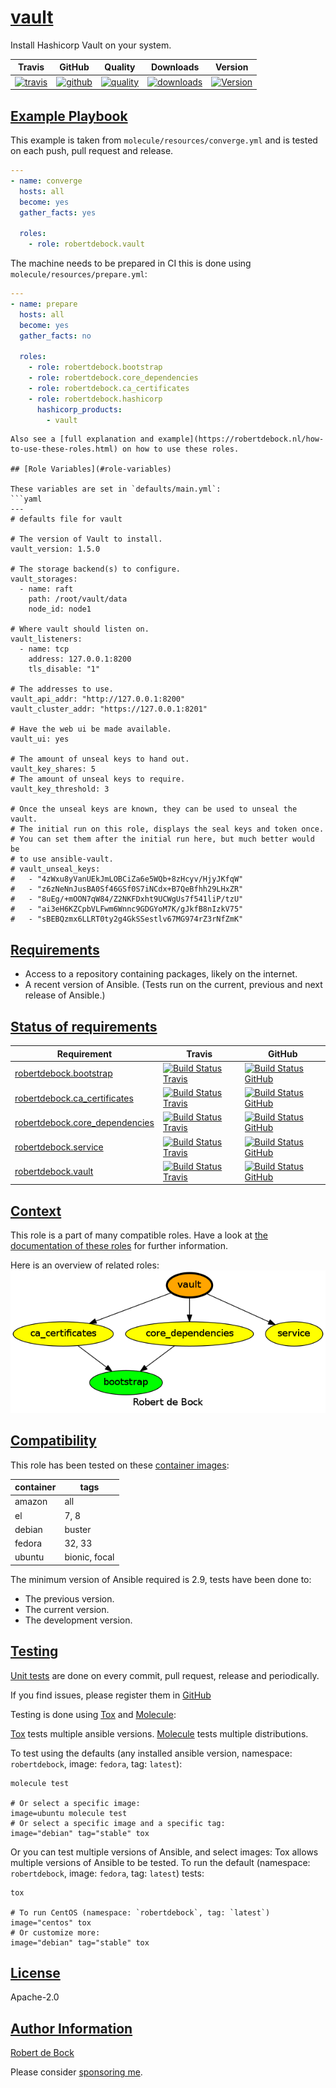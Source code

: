 # [vault](#vault)

Install Hashicorp Vault on your system.

|Travis|GitHub|Quality|Downloads|Version|
|------|------|-------|---------|-------|
|[![travis](https://travis-ci.com/robertdebock/ansible-role-vault.svg?branch=master)](https://travis-ci.com/robertdebock/ansible-role-vault)|[![github](https://github.com/robertdebock/ansible-role-vault/workflows/Ansible%20Molecule/badge.svg)](https://github.com/robertdebock/ansible-role-vault/actions)|[![quality](https://img.shields.io/ansible/quality/50255)](https://galaxy.ansible.com/robertdebock/vault)|[![downloads](https://img.shields.io/ansible/role/d/50255)](https://galaxy.ansible.com/robertdebock/vault)|[![Version](https://img.shields.io/github/release/robertdebock/ansible-role-vault.svg)](https://github.com/robertdebock/ansible-role-vault/releases/)|

## [Example Playbook](#example-playbook)

This example is taken from `molecule/resources/converge.yml` and is tested on each push, pull request and release.
```yaml
---
- name: converge
  hosts: all
  become: yes
  gather_facts: yes

  roles:
    - role: robertdebock.vault
```

The machine needs to be prepared in CI this is done using `molecule/resources/prepare.yml`:
```yaml
---
- name: prepare
  hosts: all
  become: yes
  gather_facts: no

  roles:
    - role: robertdebock.bootstrap
    - role: robertdebock.core_dependencies
    - role: robertdebock.ca_certificates
    - role: robertdebock.hashicorp
      hashicorp_products:
        - vault
```
```
Also see a [full explanation and example](https://robertdebock.nl/how-to-use-these-roles.html) on how to use these roles.

## [Role Variables](#role-variables)

These variables are set in `defaults/main.yml`:
```yaml
---
# defaults file for vault

# The version of Vault to install.
vault_version: 1.5.0

# The storage backend(s) to configure.
vault_storages:
  - name: raft
    path: /root/vault/data
    node_id: node1

# Where vault should listen on.
vault_listeners:
  - name: tcp
    address: 127.0.0.1:8200
    tls_disable: "1"

# The addresses to use.
vault_api_addr: "http://127.0.0.1:8200"
vault_cluster_addr: "https://127.0.0.1:8201"

# Have the web ui be made available.
vault_ui: yes

# The amount of unseal keys to hand out.
vault_key_shares: 5
# The amount of unseal keys to require.
vault_key_threshold: 3

# Once the unseal keys are known, they can be used to unseal the vault.
# The initial run on this role, displays the seal keys and token once.
# You can set them after the initial run here, but much better would be
# to use ansible-vault.
# vault_unseal_keys:
#   - "4zWxu8yVanUEkJmLOBCiZa6e5WQb+8zHcyv/HjyJKfqW"
#   - "z6zNeNnJusBA0Sf46GSf0S7iNCdx+B7QeBfhh29LHxZR"
#   - "8uEg/+mOON7qW84/Z2NKFDxht9UCWgUs7f541liP/tzU"
#   - "ai3eH6KZCpbVLFwm6Wnnc9GDGYoM7K/gJkfB8nIzkV75"
#   - "sBEBQzmx6LLRT0ty2g4GkSSestlv67MG974rZ3rNfZmK"
```

## [Requirements](#requirements)

- Access to a repository containing packages, likely on the internet.
- A recent version of Ansible. (Tests run on the current, previous and next release of Ansible.)

## [Status of requirements](#status-of-requirements)

| Requirement | Travis | GitHub |
|-------------|--------|--------|
| [robertdebock.bootstrap](https://galaxy.ansible.com/robertdebock/bootstrap) | [![Build Status Travis](https://travis-ci.com/robertdebock/ansible-role-bootstrap.svg?branch=master)](https://travis-ci.com/robertdebock/ansible-role-bootstrap) | [![Build Status GitHub](https://github.com/robertdebock/ansible-role-bootstrap/workflows/Ansible%20Molecule/badge.svg)](https://github.com/robertdebock/ansible-role-bootstrap/actions) |
| [robertdebock.ca_certificates](https://galaxy.ansible.com/robertdebock/ca_certificates) | [![Build Status Travis](https://travis-ci.com/robertdebock/ansible-role-ca_certificates.svg?branch=master)](https://travis-ci.com/robertdebock/ansible-role-ca_certificates) | [![Build Status GitHub](https://github.com/robertdebock/ansible-role-ca_certificates/workflows/Ansible%20Molecule/badge.svg)](https://github.com/robertdebock/ansible-role-ca_certificates/actions) |
| [robertdebock.core_dependencies](https://galaxy.ansible.com/robertdebock/core_dependencies) | [![Build Status Travis](https://travis-ci.com/robertdebock/ansible-role-core_dependencies.svg?branch=master)](https://travis-ci.com/robertdebock/ansible-role-core_dependencies) | [![Build Status GitHub](https://github.com/robertdebock/ansible-role-core_dependencies/workflows/Ansible%20Molecule/badge.svg)](https://github.com/robertdebock/ansible-role-core_dependencies/actions) |
| [robertdebock.service](https://galaxy.ansible.com/robertdebock/service) | [![Build Status Travis](https://travis-ci.com/robertdebock/ansible-role-service.svg?branch=master)](https://travis-ci.com/robertdebock/ansible-role-service) | [![Build Status GitHub](https://github.com/robertdebock/ansible-role-service/workflows/Ansible%20Molecule/badge.svg)](https://github.com/robertdebock/ansible-role-service/actions) |
| [robertdebock.vault](https://galaxy.ansible.com/robertdebock/vault) | [![Build Status Travis](https://travis-ci.com/robertdebock/ansible-role-vault.svg?branch=master)](https://travis-ci.com/robertdebock/ansible-role-vault) | [![Build Status GitHub](https://github.com/robertdebock/ansible-role-vault/workflows/Ansible%20Molecule/badge.svg)](https://github.com/robertdebock/ansible-role-vault/actions) |

## [Context](#context)

This role is a part of many compatible roles. Have a look at [the documentation of these roles](https://robertdebock.nl/) for further information.

Here is an overview of related roles:
![dependencies](https://raw.githubusercontent.com/robertdebock/drawings/artifacts/vault.png "Dependency")

## [Compatibility](#compatibility)

This role has been tested on these [container images](https://hub.docker.com/u/robertdebock):

|container|tags|
|---------|----|
|amazon|all|
|el|7, 8|
|debian|buster|
|fedora|32, 33|
|ubuntu|bionic, focal|

The minimum version of Ansible required is 2.9, tests have been done to:

- The previous version.
- The current version.
- The development version.



## [Testing](#testing)

[Unit tests](https://travis-ci.com/robertdebock/ansible-role-vault) are done on every commit, pull request, release and periodically.

If you find issues, please register them in [GitHub](https://github.com/robertdebock/ansible-role-vault/issues)

Testing is done using [Tox](https://tox.readthedocs.io/en/latest/) and [Molecule](https://github.com/ansible/molecule):

[Tox](https://tox.readthedocs.io/en/latest/) tests multiple ansible versions.
[Molecule](https://github.com/ansible/molecule) tests multiple distributions.

To test using the defaults (any installed ansible version, namespace: `robertdebock`, image: `fedora`, tag: `latest`):

```
molecule test

# Or select a specific image:
image=ubuntu molecule test
# Or select a specific image and a specific tag:
image="debian" tag="stable" tox
```

Or you can test multiple versions of Ansible, and select images:
Tox allows multiple versions of Ansible to be tested. To run the default (namespace: `robertdebock`, image: `fedora`, tag: `latest`) tests:

```
tox

# To run CentOS (namespace: `robertdebock`, tag: `latest`)
image="centos" tox
# Or customize more:
image="debian" tag="stable" tox
```

## [License](#license)

Apache-2.0


## [Author Information](#author-information)

[Robert de Bock](https://robertdebock.nl/)

Please consider [sponsoring me](https://github.com/sponsors/robertdebock).
